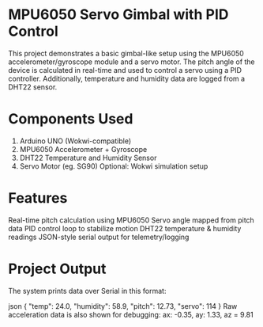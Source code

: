 # MPU6050 Servo Gimbal with PID Control #

This project demonstrates a basic gimbal-like setup using the MPU6050 accelerometer/gyroscope module and a servo motor. 
The pitch angle of the device is calculated in real-time and used to control a servo using a PID controller. Additionally, temperature and humidity data are logged from a DHT22 sensor.

# Components Used # 
1) Arduino UNO (Wokwi-compatible)
2) MPU6050 Accelerometer + Gyroscope
3) DHT22 Temperature and Humidity Sensor
4) Servo Motor (eg. SG90)
 Optional: Wokwi simulation setup

# Features #
Real-time pitch calculation using MPU6050
Servo angle mapped from pitch data
PID control loop to stabilize motion
DHT22 temperature & humidity readings
JSON-style serial output for telemetry/logging

# Project Output #

The system prints data over Serial in this format:

json
{
  "temp": 24.0,
  "humidity": 58.9,
  "pitch": 12.73,
  "servo": 114
}
Raw acceleration data is also shown for debugging:
ax: -0.35, ay: 1.33, az = 9.81 
